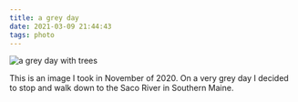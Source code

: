 ```yaml
---
title: a grey day
date: 2021-03-09 21:44:43
tags: photo
---
```

![a grey day with trees](a-grey-day.jpg)

This is an image I took in November of 2020. On a very grey day I decided to stop and walk down to the Saco River in Southern Maine.